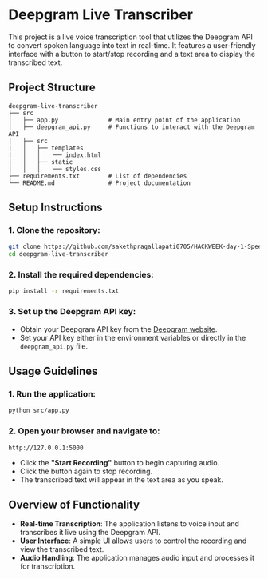# Deepgram Live Transcriber

This project is a live voice transcription tool that utilizes the Deepgram API to convert spoken language into text in real-time. It features a user-friendly interface with a button to start/stop recording and a text area to display the transcribed text.

## Project Structure

```
deepgram-live-transcriber
├── src
│   ├── app.py              # Main entry point of the application
│   ├── deepgram_api.py     # Functions to interact with the Deepgram API
│   ├── src
|   │   ├── templates
|   │   │   └── index.html      
|   │   ├── static
|   │   │   └── styles.css 
├── requirements.txt        # List of dependencies
└── README.md               # Project documentation
```

## Setup Instructions

### 1. Clone the repository:
```bash
git clone https://github.com/sakethpragallapati0705/HACKWEEK-day-1-Speech-to-Text-with-Deepgram-API.git
cd deepgram-live-transcriber
```

### 2. Install the required dependencies:
```bash
pip install -r requirements.txt
```

### 3. Set up the Deepgram API key:
- Obtain your Deepgram API key from the [Deepgram website](https://www.deepgram.com/).
- Set your API key either in the environment variables or directly in the `deepgram_api.py` file.

## Usage Guidelines

### 1. Run the application:
```bash
python src/app.py
```

### 2. Open your browser and navigate to:
```
http://127.0.0.1:5000
```

- Click the **"Start Recording"** button to begin capturing audio.
- Click the button again to stop recording.
- The transcribed text will appear in the text area as you speak.

## Overview of Functionality

- **Real-time Transcription**: The application listens to voice input and transcribes it live using the Deepgram API.
- **User Interface**: A simple UI allows users to control the recording and view the transcribed text.
- **Audio Handling**: The application manages audio input and processes it for transcription.
